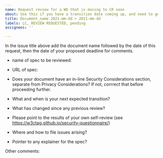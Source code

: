 ```yaml
---
name: Request review for a WD that is moving to CR soon
about: Use this if you have a transition date coming up, and need to get a final review.
title: Document_name 2021-mm-dd > 2021-mm-dd
labels: LC, REVIEW REQUESTED, pending
assignees: ''

---
```


In the issue title above add the document name followed by the date of this request, then the date of your proposed deadline for comments.

- name of spec to be reviewed:
- URL of spec:


- Does your document have an in-line Security Considerations section, separate from Privacy Considerations? If not, corrrect that before proceeding further.
- What and when is your next expected transition?
- What has changed since any previous review?
- Please point to the results of your own self-review (see https://w3ctag.github.io/security-questionnaire/)
- Where and how to file issues arising?
- Pointer to any explainer for the spec?

Other comments:
